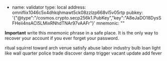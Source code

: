 - name: validator
  type: local
  address: omniflix1046c5x4dhkqhmawt5ck08zzlzp668vl5v05rtp
  pubkey: '{"@type":"/cosmos.crypto.secp256k1.PubKey","key":"A8eJaDO18DysSFHeii4nsACl5LMixRNhdTNAr97vAAFr"}'
  mnemonic: ""


**Important** write this mnemonic phrase in a safe place.
It is the only way to recover your account if you ever forget your password.

ritual squirrel toward arch venue satisfy abuse labor industry bulb loan light like wall quarter police trade discover damp trigger vacant update add fever